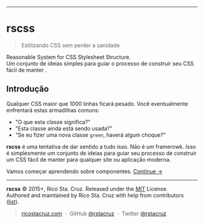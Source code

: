 <!--##### Vendo isso do GitHub? Acesse o site para a experiência completa.-->
<!-- {h5: style='display:none'} -->

----
<!-- {hr: style='display:none'} -->

# rscss

<!-- {h1:.massive-header.-with-tagline} -->

> Estilizando CSS sem perder a sanidade

Reasonable System for CSS Stylesheet Structure.<br>
Um conjunto de ideias simples para guiar o processo de construir seu CSS fácil de manter .

Introdução
------------

Qualquer CSS maior que 1000 linhas ficará pesado. Você eventualmente enfrentará estas armadilhas comuns:

* "O que esta classe significa?"
* "Esta classe ainda está sendo usada?"
* "Se eu fizer uma nova classe `green`, haverá algum choque?"

**rscss** é uma tentativa de dar sentido a tudo isso. Não é um framerowk. Isso é simplesmente um conjunto de ideias para guiar seu processo de construir um CSS fácil de manter para qualquer site ou aplicação moderna.

Vamos começar aprendendo sobre componentes.
[Continue →](components.md)
<!-- {p:.pull-box} -->

----
<!-- {hr: style='display:none'} -->

**rscss** © 2015+, Rico Sta. Cruz. Released under the [MIT] License.<br>
Authored and maintained by Rico Sta. Cruz with help from contributors ([list][contributors]).
<!-- {p: style='display:none'} -->

> [ricostacruz.com](http://ricostacruz.com) &nbsp;&middot;&nbsp;
> GitHub [@rstacruz](https://github.com/rstacruz) &nbsp;&middot;&nbsp;
> Twitter [@rstacruz](https://twitter.com/rstacruz)
<!-- {blockquote: style='display:none'} -->

[MIT]: http://mit-license.org/
[contributors]: http://github.com/rstacruz/rscss/contributors
